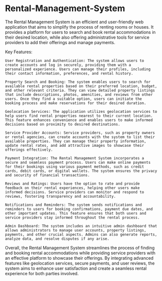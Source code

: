 # Rental-Management-System

The Rental Management System is an efficient and user-friendly web application that aims to simplify the process of renting rooms or houses. It provides a platform for users to search and book rental accommodations in their desired location, while also offering administrative tools for service providers to add their offerings and manage payments.

Key Features:

    User Registration and Authentication: The system allows users to create accounts and log in securely, providing them with a personalized experience. Users can manage their profiles, including their contact information, preferences, and rental history.

    Property Search and Booking: The system enables users to search for available rental properties based on their preferred location, budget, and other relevant criteria. They can view detailed property listings that include descriptions, photos, amenities, and reviews from other users. Once they find a suitable option, users can initiate the booking process and make reservations for their desired duration.

    Geolocation Services: The application utilizes geolocation services to help users find rental properties nearest to their current location. This feature enhances convenience and enables users to make informed decisions based on proximity to desired destinations.

    Service Provider Accounts: Service providers, such as property owners or rental agencies, can create accounts with the system to list their available properties. They can manage their property information, update rental rates, and add attractive images to showcase their offerings effectively.

    Payment Integration: The Rental Management System incorporates a secure and seamless payment process. Users can make online payments for their bookings using various payment methods, such as credit cards, debit cards, or digital wallets. The system ensures the privacy and security of financial transactions.

    Reviews and Ratings: Users have the option to rate and provide feedback on their rental experiences, helping other users make informed decisions. Service providers can monitor and respond to reviews, fostering transparency and accountability.

    Notifications and Reminders: The system sends notifications and reminders to users for booking confirmations, payment due dates, and other important updates. This feature ensures that both users and service providers stay informed throughout the rental process.

    Admin Dashboard: The system includes an intuitive admin dashboard that allows administrators to manage user accounts, property listings, payments, and other crucial aspects. Admins can also generate reports, analyze data, and resolve disputes if any arise.

Overall, the Rental Management System streamlines the process of finding and booking rental accommodations while providing service providers with an effective platform to showcase their offerings. By integrating advanced features like geolocation services, secure payments, and user reviews, the system aims to enhance user satisfaction and create a seamless rental experience for both parties involved.
